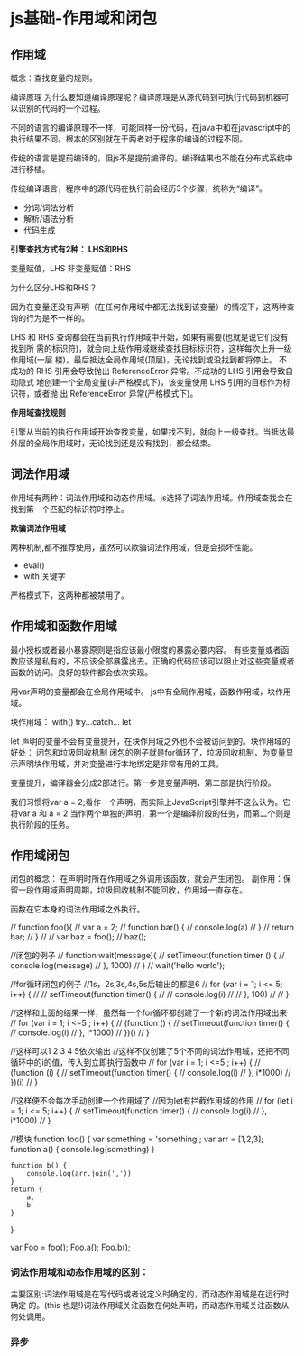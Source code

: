 # js基础-作用域和闭包

## 作用域

概念：查找变量的规则。

编译原理
为什么要知道编译原理呢？编译原理是从源代码到可执行代码到机器可以识别的代码的一个过程。

不同的语言的编译原理不一样，可能同样一份代码，在java中和在javascript中的执行结果不同。根本的区别就在于两者对于程序的编译的过程不同。

传统的语言是提前编译的，但js不是提前编译的。编译结果也不能在分布式系统中进行移植。

传统编译语言，程序中的源代码在执行前会经历3个步骤，统称为“编译”。

- 分词/词法分析
- 解析/语法分析
- 代码生成

**引擎查找方式有2种： LHS和RHS**

变量赋值，LHS
非变量赋值：RHS

为什么区分LHS和RHS？

因为在变量还没有声明（在任何作用域中都无法找到该变量）的情况下，这两种查询的行为是不一样的。

LHS 和 RHS 查询都会在当前执行作用域中开始，如果有需要(也就是说它们没有找到所 需的标识符)，就会向上级作用域继续查找目标标识符，这样每次上升一级作用域(一层 楼)，最后抵达全局作用域(顶层)，无论找到或没找到都将停止。
不成功的 RHS 引用会导致抛出 ReferenceError 异常。不成功的 LHS 引用会导致自动隐式 地创建一个全局变量(非严格模式下)，该变量使用 LHS 引用的目标作为标识符，或者抛 出 ReferenceError 异常(严格模式下)。

**作用域查找规则**

引擎从当前的执行作用域开始查找变量，如果找不到，就向上一级查找。当抵达最外层的全局作用域时，无论找到还是没有找到，都会结束。

## 词法作用域
作用域有两种：词法作用域和动态作用域。js选择了词法作用域。作用域查找会在找到第一个匹配的标识符时停止。

**欺骗词法作用域**

两种机制,都不推荐使用，虽然可以欺骗词法作用域，但是会损坏性能。

- eval()
- with 关键字

严格模式下，这两种都被禁用了。

## 作用域和函数作用域

最小授权或者最小暴露原则是指应该最小限度的暴露必要内容。
有些变量或者函数应该是私有的，不应该全部暴露出去。正确的代码应该可以阻止对这些变量或者函数的访问。良好的软件都会依次实现。

用var声明的变量都会在全局作用域中。
js中有全局作用域，函数作用域，块作用域。

块作用域：
with()   try...catch...  let

let 声明的变量不会有变量提升，在块作用域之外也不会被访问到的。块作用域的好处： 闭包和垃圾回收机制
闭包的例子就是for循环了，垃圾回收机制，为变量显示声明块作用域，并对变量进行本地绑定是非常有用的工具。

变量提升，编译器会分成2部进行。第一步是变量声明，第二部是执行阶段。

我们习惯将var a = 2;看作一个声明，而实际上JavaScript引擎并不这么认为。它将var a
和 a = 2 当作两个单独的声明，第一个是编译阶段的任务，而第二个则是执行阶段的任务。

## 作用域闭包

闭包的概念：
在声明时所在作用域之外调用该函数，就会产生闭包。
副作用：保留一段作用域声明周期，垃圾回收机制不能回收，作用域一直存在。

函数在它本身的词法作用域之外执行。

// function foo(){
//     var a  = 2;
//     function bar() {
//         console.log(a)
//     }
//     return bar;
// }
//
// var baz = foo();
// baz();


//闭包的例子
// function wait(message){
//     setTimeout(function timer () {
//         console.log(message)
//     }, 1000)
// }
// wait('hello world');


//for循环闭包的例子
//1s，2s,3s,4s,5s后输出的都是6
// for (var i = 1; i <= 5; i++) {
// //     setTimeout(function timer() {
// //         console.log(i)
// //     }, 100)
// // }

//这样和上面的结果一样，虽然每一个for循环都创建了一个新的词法作用域出来
// for (var i = 1; i <=5 ; i++) {
//     (function () {
//         setTimeout(function timer() {
//             console.log(i)
//         }, i*1000)
//     })()
// }


//这样可以1 2 3 4 5依次输出
//这样不仅创建了5个不同的词法作用域，还把不同循环中的i的值，传入到立即执行函数中
// for (var i = 1; i <=5 ; i++) {
//     (function (i) {
//         setTimeout(function timer() {
//             console.log(i)
//         }, i*1000)
//     })(i)
// }


//这样便不会每次手动创建一个作用域了
//因为let有拦截作用域的作用
// for (let i = 1; i <= 5; i++) {
//     setTimeout(function timer() {
//         console.log(i)
//     }, i*1000)
// }

//模块
function foo() {
    var something = 'something';
    var arr = [1,2,3];
    function a() {
        console.log(something)
    }

    function b() {
        console.log(arr.join(','))
    }
    return {
        a,
        b
    }
}

var Foo = foo();
Foo.a();
Foo.b();

### 词法作用域和动态作用域的区别：

主要区别:词法作用域是在写代码或者说定义时确定的，而动态作用域是在运行时确定 的。(this 也是!)词法作用域关注函数在何处声明，而动态作用域关注函数从何处调用。

### 异步